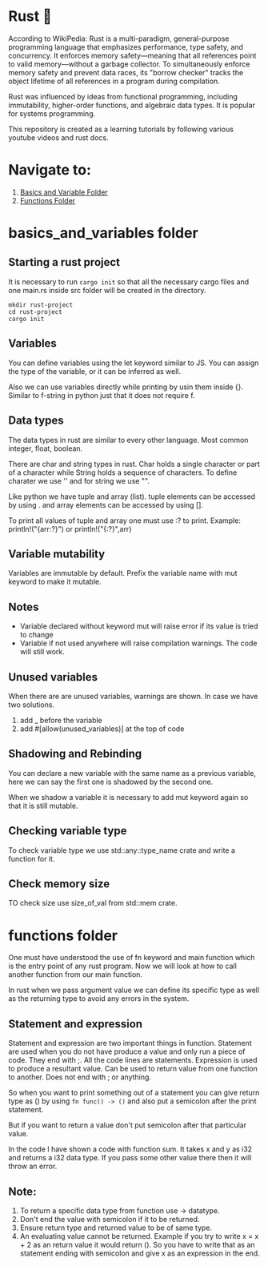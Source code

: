 # Rust 🦀

According to WikiPedia: Rust is a multi-paradigm, general-purpose programming language that emphasizes performance, type safety, and concurrency. It enforces memory safety—meaning that all references point to valid memory—without a garbage collector. To simultaneously enforce memory safety and prevent data races, its "borrow checker" tracks the object lifetime of all references in a program during compilation.

Rust was influenced by ideas from functional programming, including immutability, higher-order functions, and algebraic data types. It is popular for systems programming.

This repository is created as a learning tutorials by following various youtube videos and rust docs.


# Navigate to:
1. [Basics and Variable Folder](https://github.com/ChiragChauhan4579/Rust-Basics/blob/main/README.md#basics_and_variables-folder)
2. [Functions Folder](https://github.com/ChiragChauhan4579/Rust-Basics/blob/main/README.md#functions-folder)

# basics_and_variables folder

## Starting a rust project

It is necessary to run `cargo init` so that all the necessary cargo files and one main.rs inside src folder will be created in the directory.

```
mkdir rust-project
cd rust-project
cargo init
```

## Variables 

You can define variables using the let keyword similar to JS. You can assign the type of the variable, or it can be inferred as well.

Also we can use variables directly while printing by usin them inside {}. Similar to f-string in python just that it does not require f.

## Data types

The data types in rust are similar to every other language. Most common integer, float, boolean.

There are char and string types in rust. Char holds a single character or part of a character while String holds a sequence of characters. To define charater we use '' and for string we use "".

Like python we have tuple and array (list). tuple elements can be accessed by using . and array elements can be accessed by using [].

To print all values of tuple and array one must use :? to print. Example: println!("{arr:?}") or println!("{:?}",arr)

## Variable mutability
Variables are immutable by default. Prefix the variable name with mut keyword to make it mutable.

## Notes
- Variable declared without keyword mut will raise error if its value is tried to change
- Variable if not used anywhere will raise compilation warnings. The code will still work.

## Unused variables

When there are are unused variables, warnings are shown. In case we have two solutions.
1. add _ before the variable
2. add #[allow(unused_variables)] at the top of code

## Shadowing and Rebinding

You can declare a new variable with the same name as a previous variable, here we can say the first one is shadowed by the second one.

When we shadow a variable it is necessary to add mut keyword again so that it is still mutable.

## Checking variable type

To check variable type we use std::any::type_name crate and write a function for it.

## Check memory size 

TO check size use size_of_val from std::mem crate.

# functions folder

One must have understood the use of fn keyword and main function which is the entry point of any rust program. Now we will look at how to call another function from our main function.

In rust when we pass argument value we can define its specific type as well as the returning type to avoid any errors in the system.

## Statement and expression

Statement and expression are two important things in function. Statement are used when you do not have produce a value and only run a piece of code. They end with ;. All the code lines are statements. Expression is used to produce a resultant value. Can be used to return value from one function to another. Does not end with ; or anything.

So when you want to print something out of a statement you can give return type as () by using `fn func() -> ()` and also put a semicolon after the print statement.

But if you want to return a value don't put semicolon after that particular value.

In the code I have shown a code with function sum. It takes x and y as i32 and returns a i32 data type. If you pass some other value there then it will throw an error.

## Note:
1. To return a specific data type from function use -> datatype.
2. Don't end the value with semicolon if it to be returned.
3. Ensure return type and returned value to be of same type. 
4. An evaluating value cannot be returned. Example if you try to write x = x + 2 as an return value it would return (). So you have to write that as an statement ending with semicolon and give x as an expression in the end. 